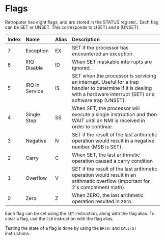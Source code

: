 # Flags

Retroputer has eight flags, and are stored in the STATUS register.. Each flag can be SET or UNSET. This corresponds to `1`\(SET\) and `0` \(UNSET\).

| Index | Name | Alias | Description |
| :--- | :--- | :--- | :--- |
| 7 | Exception | EX | SET if the processor has encountered an exception. |
| 6 | IRQ Disable | ID | When SET maskable interrupts are ignored.  |
| 5 | IRQ In Service | IS | SET when the processor is servicing an interrupt. Useful for a trap handler to determine if it is dealing with a hardware interrupt \(SET\) or a software trap \(UNSET\). |
| 4 | Single Step | SS | When SET, the processor will execute a single instruction and then WAIT until an NMI is received in order to continue. |
| 3 | Negative | N | SET if the result of the last arithmetic operation would result in a negative number \(MSB is SET\). |
| 2 | Carry | C | When SET, the last arithmetic operation caused a carry condition  |
| 1 | Overflow | V | SET if the result of the last arithmetic operation would result in an arithmetic overflow \(important for 2's complement math\). |
| 0 | Zero | Z | When ZERO, the last arithmetic operation resulted in zero. |

Each flag can be set using the `SET` instruction, along with the flag alias. To clear a flag, use the `CLR` instruction with the flag alias.

Testing the state of a flag is done by using the `BR(S)` and `CALL(S)` instructions.

